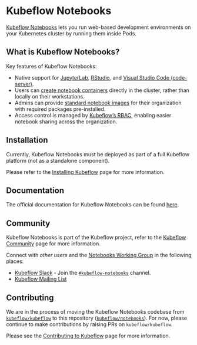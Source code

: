 # Kubeflow Notebooks

[Kubeflow Notebooks](https://www.kubeflow.org/docs/components/notebooks/overview/) lets you run web-based development environments on your Kubernetes cluster by running them inside Pods.

## What is Kubeflow Notebooks?

Key features of Kubeflow Notebooks:

- Native support for [JupyterLab](https://github.com/jupyterlab/jupyterlab), [RStudio](https://github.com/rstudio/rstudio), and [Visual Studio Code (code-server)](https://github.com/coder/code-server).
- Users can [create notebook containers](https://www.kubeflow.org/docs/components/notebooks/quickstart-guide/) directly in the cluster, rather than locally on their workstations.
- Admins can provide [standard notebook images](https://www.kubeflow.org/docs/components/notebooks/container-images/) for their organization with required packages pre-installed.
- Access control is managed by [Kubeflow’s RBAC](https://www.kubeflow.org/docs/components/central-dash/profiles/), enabling easier notebook sharing across the organization.

## Installation

Currently, Kubeflow Notebooks must be deployed as part of a full Kubeflow platform (not as a standalone component).

Please refer to the [Installing Kubeflow](https://www.kubeflow.org/docs/started/installing-kubeflow/) page for more information.

## Documentation

The official documentation for Kubeflow Notebooks can be found [here](https://www.kubeflow.org/docs/components/notebooks/).

## Community

Kubeflow Notebooks is part of the Kubeflow project, refer to the [Kubeflow Community](https://www.kubeflow.org/docs/about/community/) page for more information.

Connect with _other users_ and the [Notebooks Working Group](https://github.com/kubeflow/community/tree/master/wg-notebooks) in the following places:

- [Kubeflow Slack](https://www.kubeflow.org/docs/about/community/#kubeflow-slack) - Join the [`#kubeflow-notebooks`](https://kubeflow.slack.com/archives/CESP7FCQ7) channel.
- [Kubeflow Mailing List](https://groups.google.com/g/kubeflow-discuss)

## Contributing

We are in the process of moving the Kubeflow Notebooks codebase from [`kubeflow/kubeflow`](https://github.com/kubeflow/kubeflow) to this repository ([`kubeflow/notebooks`](https://github.com/kubeflow/notebooks)).
For now, please continue to make contributions by raising PRs on `kubeflow/kubeflow`.

Please see the [Contributing to Kubeflow](https://www.kubeflow.org/docs/about/contributing/) page for more information.
